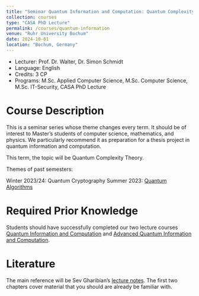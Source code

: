 ```yaml
---
title: "Seminar Quantum Information and Computation: Quantum Complexity Theory"
collection: courses
type: "CASA PhD Lecture"
permalink: /courses/quantum-information
venue: "Ruhr University Bochum"
date: 2024-10-01
location: "Bochum, Germany"
---
```


* Lecturer: Prof. Dr. Walter, Dr. Simon Schmidt
* Language: English
* Credits: 3 CP
* Programs: M.Sc. Applied Computer Science, M.Sc. Computer Science, M.Sc. IT-Security, CASA PhD Lecture

Course Description
======

This is a seminar series whose theme changes every term. It should be of interest to Master’s students of computer science, mathematics, and physics. We particularly recommend it as preparation for a thesis project in quantum information and computation.

This term, the topic will be Quantum Complexity Theory.

Themes of past semesters:

Winter 2023/24: Quantum Cryptography
Summer 2023: [Quantum Algorithms](quantum-algorithms)

Required Prior Knowledge
======

Students should have successfully completed our two lecture courses [Quantum Information and Computation](quantum-information-and-computation) and [Advanced Quantum Information and Computation](advanced-quantum-information-and-computation).

Literature
======

The main reference will be Sev Gharibian’s [lecture notes](https://groups.uni-paderborn.de/fg-qi/courses/UPB_QCOMPLEXITY/2024/notes/QCT_Masterfile.pdf). The first two chapters cover material that you should are already be familiar with.
